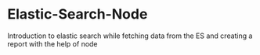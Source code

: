# Elastic-Search-Node
Introduction to elastic search while fetching data from the ES and  creating a report with the help of node
